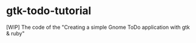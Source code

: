 # gtk-todo-tutorial
[WIP] The code of the "Creating a simple Gnome ToDo application with gtk &amp; ruby"
